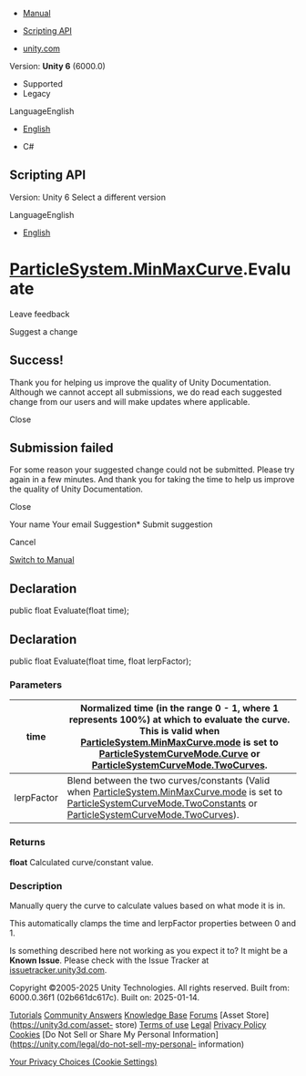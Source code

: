 [ ]()

  * [Manual](../Manual/index.html)
  * [Scripting API](../ScriptReference/index.html)

  * [unity.com](https://unity.com/)

Version: **Unity 6** (6000.0)

  * Supported
  * Legacy

LanguageEnglish

  * [English]()

  * C#

[ ](https://docs.unity3d.com)

## Scripting API

Version: Unity 6 Select a different version

LanguageEnglish

  * [English]()

#  [ParticleSystem.MinMaxCurve](ParticleSystem.MinMaxCurve.html).Evaluate

Leave feedback

Suggest a change

## Success!

Thank you for helping us improve the quality of Unity Documentation. Although
we cannot accept all submissions, we do read each suggested change from our
users and will make updates where applicable.

Close

## Submission failed

For some reason your suggested change could not be submitted. Please <a>try
again</a> in a few minutes. And thank you for taking the time to help us
improve the quality of Unity Documentation.

Close

Your name Your email Suggestion* Submit suggestion

Cancel

[Switch to Manual](../Manual/class-ParticleSystem.html "Go to ParticleSystem
Component in the Manual")

## Declaration

public float Evaluate(float time);

## Declaration

public float Evaluate(float time, float lerpFactor);

### Parameters

time | Normalized time (in the range 0 - 1, where 1 represents 100%) at which to evaluate the curve. This is valid when [ParticleSystem.MinMaxCurve.mode](ParticleSystem.MinMaxCurve-mode.html) is set to [ParticleSystemCurveMode.Curve](ParticleSystemCurveMode.Curve.html) or [ParticleSystemCurveMode.TwoCurves](ParticleSystemCurveMode.TwoCurves.html).  
---|---  
lerpFactor | Blend between the two curves/constants (Valid when [ParticleSystem.MinMaxCurve.mode](ParticleSystem.MinMaxCurve-mode.html) is set to [ParticleSystemCurveMode.TwoConstants](ParticleSystemCurveMode.TwoConstants.html) or [ParticleSystemCurveMode.TwoCurves](ParticleSystemCurveMode.TwoCurves.html)).  
  
### Returns

**float** Calculated curve/constant value.

### Description

Manually query the curve to calculate values based on what mode it is in.

This automatically clamps the time and lerpFactor properties between 0 and 1.

Is something described here not working as you expect it to? It might be a
**Known Issue**. Please check with the Issue Tracker at
[issuetracker.unity3d.com](https://issuetracker.unity3d.com).

Copyright ©2005-2025 Unity Technologies. All rights reserved. Built from:
6000.0.36f1 (02b661dc617c). Built on: 2025-01-14.

[Tutorials](https://unity3d.com/learn) [Community
Answers](https://answers.unity3d.com) [Knowledge
Base](https://support.unity3d.com/hc/en-us)
[Forums](https://forum.unity3d.com) [Asset Store](https://unity3d.com/asset-
store) [Terms of use](https://docs.unity3d.com/Manual/TermsOfUse.html)
[Legal](https://unity.com/legal) [Privacy
Policy](https://unity.com/legal/privacy-policy)
[Cookies](https://unity.com/legal/cookie-policy) [Do Not Sell or Share My
Personal Information](https://unity.com/legal/do-not-sell-my-personal-
information)

[Your Privacy Choices (Cookie Settings)](javascript:void\(0\);)

